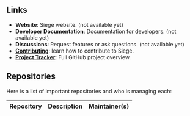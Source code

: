 ## Links

- **Website**: Siege website. (not available yet)
- **Developer Documentation**: Documentation for developers. (not available yet)
- **Discussions**: Request features or ask questions. (not available yet)
- [**Contributing**](https://github.com/siegecloud/.github/blob/main/.github/CONTRIBUTING.md): learn how to contribute to Siege.
- [**Project Tracker**](https://github.com/orgs/siegecloud/projects/1): Full GitHub project overview.


## Repositories

Here is a list of important repositories and who is managing each:

|Repository|Description|Maintainer(s)|
|---|---|:-:|
